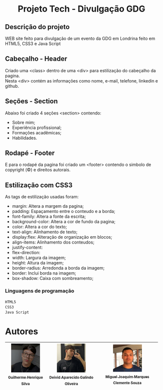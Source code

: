 <h1 align="center">Projeto Tech - Divulgação GDG</h1>

## Descrição do projeto

WEB site feito para divulgação de um evento da GDG em Londrina feito em HTML5, CSS3 e Java Script

## Cabeçalho - Header 

Criado uma &lt;class&gt; dentro de uma &lt;div&gt; para estilização do cabeçalho da pagina.  
Nesta &lt;div&gt; contém as informações como nome, e-mail, telefone, linkedin e github.

## Seções - Section

Abaixo foi criado 4 seções &lt;section&gt; contendo:  
- Sobre mim;  
- Experiência profissional;  
- Formações acadêmicas;  
- Habilidades.

## Rodapé - Footer

E para o rodapé da pagina foi criado um &lt;footer&gt; contendo o simbolo de copyright (&copy;) e direitos autorais.

## Estilização com CSS3

As tags de estilização usadas foram:
- margin: Altera a margem da pagina;
- padding: Espaçamento entre o conteudo e a borda;
- font-family: Altera a fonte da escrita;
- background-color: Altera a cor de fundo da pagina;
- color: Altera a cor do texto;
- text-align: Alinhamento de texto;
- display:flex: Alteração de organização em blocos;
- align-items: Alinhamento dos conteudos;
- justify-content: 
- flex-direction: 
- width: Largura da imagem;
- height: Altura da imagem;
- border-radius: Arredonda a borda da imagem;
- border: Inclui borda na imagem;
- box-shadow: Caixa com sombreamento;

### Linguagens de programação

``HTML5``  
``CSS3``  
``Java Script``

# Autores

[<img src="perfil.jpg" width=95><br><sub>Guilherme Henrique Silva</sub>](https://github.com/Guilherme-Henr-Silva) |  [<img src="Deivid.jpg" width=95><br><sub>Deivid Aparecido Galindo Oliveira</sub>](https://github.com/DeividGalindo) | [<img src="Miguel.jpg" width=95><br><sub>Miguel Joaquim Marques Clemente Souza</sub>](https://github.com/Miguel537)
| :---: | :---: | :---: |